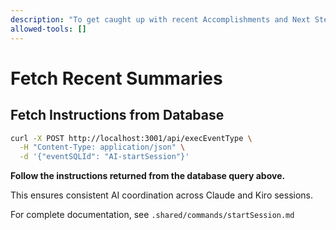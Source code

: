 ```yaml
---
description: "To get caught up with recent Accomplishments and Next Step at Session Start."
allowed-tools: []
---
```


# Fetch Recent Summaries

## Fetch Instructions from Database

```bash
curl -X POST http://localhost:3001/api/execEventType \
  -H "Content-Type: application/json" \
  -d '{"eventSQLId": "AI-startSession"}'
```

**Follow the instructions returned from the database query above.**

This ensures consistent AI coordination across Claude and Kiro sessions.

For complete documentation, see `.shared/commands/startSession.md`
